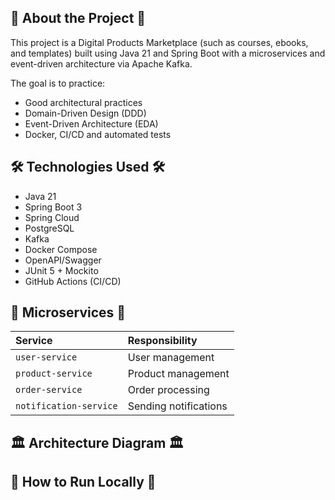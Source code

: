 ## 🧾 About the Project 🧾
This project is a Digital Products Marketplace (such as courses, ebooks, and templates) built using Java 21 and Spring Boot with a microservices and event-driven architecture via Apache Kafka.

The goal is to practice:
- Good architectural practices
- Domain-Driven Design (DDD)
- Event-Driven Architecture (EDA)
- Docker, CI/CD and automated tests

## 🛠️ Technologies Used 🛠️
- Java 21
- Spring Boot 3
- Spring Cloud
- PostgreSQL
- Kafka
- Docker Compose
- OpenAPI/Swagger
- JUnit 5 + Mockito
- GitHub Actions (CI/CD)

## 🧱 Microservices 🧱
| Service                | Responsibility        |
| :--------------------- | :-------------------- |
| `user-service`         | User management       |
| `product-service`      | Product management    |
| `order-service`        | Order processing      |
| `notification-service` | Sending notifications |

## 🏛️ Architecture Diagram 🏛️

## 🚀 How to Run Locally 🚀
